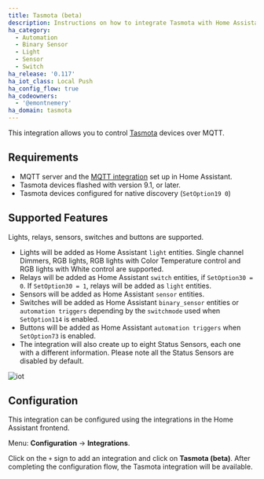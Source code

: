 ```yaml
---
title: Tasmota (beta)
description: Instructions on how to integrate Tasmota with Home Assistant.
ha_category:
  - Automation
  - Binary Sensor
  - Light
  - Sensor
  - Switch
ha_release: '0.117'
ha_iot_class: Local Push
ha_config_flow: true
ha_codeowners:
  - '@emontnemery'
ha_domain: tasmota
---
```


This integration allows you to control [Tasmota](https://tasmota.github.io/docs/) devices over MQTT.

## Requirements

- MQTT server and the [MQTT integration](/integrations/mqtt/) set up in Home Assistant.
- Tasmota devices flashed with version 9.1, or later.
- Tasmota devices configured for native discovery (`SetOption19 0`)

## Supported Features

Lights, relays, sensors, switches and buttons are supported.

- Lights will be added as Home Assistant `light` entities. Single channel Dimmers, RGB lights, RGB lights with Color Temperature control and RGB lights with White control are supported.
- Relays will be added as Home Assistant `switch` entities, if `SetOption30 = 0`. If `SetOption30 = 1`, relays will be added as `light` entities.
- Sensors will be added as Home Assistant `sensor` entities.
- Switches will be added as Home Assistant `binary_sensor` entities or `automation triggers` depending by the `switchmode` used when `SetOption114` is enabled.
- Buttons will be added as Home Assistant `automation triggers` when `SetOption73` is enabled.
- The integration will also create up to eight Status Sensors, each one with a different information. Please note all the Status Sensors are disabled by default.

![iot](https://user-images.githubusercontent.com/7702766/99080146-a1d43980-259f-11eb-856b-addb53695381.png)

## Configuration

This integration can be configured using the integrations in the
Home Assistant frontend.

Menu: **Configuration** -> **Integrations**.

Click on the `+` sign to add an integration and click on **Tasmota (beta)**.
After completing the configuration flow, the Tasmota integration will be
available.
